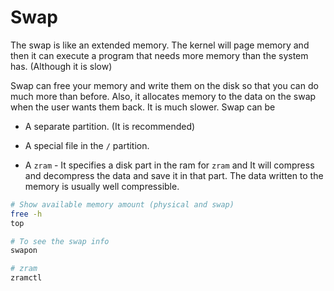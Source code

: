 # Swap

The swap is like an extended memory. The kernel will page memory and then it can execute a program that needs more memory than the system has. (Although it is slow)

Swap can free your memory and write them on the disk so that you can do much more than before. Also, it allocates memory to the data on the swap when the user wants them back. It is much slower. Swap can be

- A separate partition. (It is recommended)

- A special file in the `/` partition.

- A `zram` - It specifies a disk part in the ram for `zram` and It will compress and decompress the data and save it in that part. The data written to the memory is usually well compressible.

```bash
# Show available memory amount (physical and swap)
free -h 
top

# To see the swap info
swapon

# zram
zramctl
```

